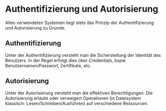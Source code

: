 # Authentifizierung und Autorisierung

Allen verwendeten Systemen liegt stets das Prinzip der Authentifizierung und Autorisierung zu Grunde.

## Authentifizierung

Unter der Authentifizierung versteht man die Sicherstellung der Identität des Benutzers. In der Regel erfolgt dies über Credentials, bspw.
Benutzernamen/Passwort, Zertifikate, etc.

## Autorisierung

Unter der Autorisierung versteht man die effektiven Berechtigungen. Die Autorisierung erlaubt oder verweigert Operationen (in Dateisystem
klassisch: Lesen/Schreiben/Ausführen) auf verschiedene Ressourcen. 